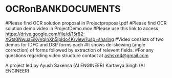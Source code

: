 # OCRonBANKDOCUMENTS

#Please find OCR solution proposal in Projectproposal.pdf
#Please find OCR solution demo video in ProjectDemo.mov
#Please use this link to access       https://drive.google.com/file/d/15r82-XGts0NwuaEiKyVqInXh5lpIdo4K/view?usp=sharing
#Video consists of two demos for IDFC and DSP forms each 
#It shows de-skewing (angle correction) of forms followed by extraction of relevent fields.
#For any questions regarding video structure contact at ashsxn4@gmail.com 

A project led by
Ayush Saxensa (AI ENGINEER)
Kartavya Singh (AI ENGINEER)

